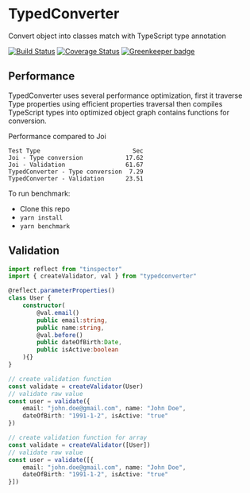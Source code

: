 # TypedConverter
Convert object into classes match with TypeScript type annotation

[![Build Status](https://travis-ci.org/plumier/typedconverter.svg?branch=master)](https://travis-ci.org/plumier/typedconverter)
[![Coverage Status](https://coveralls.io/repos/github/plumier/typedconverter/badge.svg?branch=master)](https://coveralls.io/github/plumier/typedconverter?branch=master) [![Greenkeeper badge](https://badges.greenkeeper.io/plumier/typedconverter.svg)](https://greenkeeper.io/)


## Performance 
TypedConverter uses several performance optimization, first it traverse Type properties using efficient properties traversal then compiles TypeScript types into optimized object graph contains functions for conversion. 

Performance compared to Joi
```
Test Type                          Sec
Joi - Type conversion            17.62
Joi - Validation                 61.67
TypedConverter - Type conversion  7.29
TypedConverter - Validation      23.51
```

To run benchmark: 
* Clone this repo 
* `yarn install` 
* `yarn benchmark`

## Validation 

```typescript
import reflect from "tinspector"
import { createValidator, val } from "typedconverter"

@reflect.parameterProperties()
class User {
    constructor(
        @val.email()
        public email:string,
        public name:string,
        @val.before()
        public dateOfBirth:Date,
        public isActive:boolean
    ){}
}

// create validation function
const validate = createValidator(User)
// validate raw value
const user = validate({ 
    email: "john.doe@gmail.com", name: "John Doe", 
    dateOfBirth: "1991-1-2", isActive: "true" 
})

// create validation function for array
const validate = createValidator([User])
// validate raw value
const user = validate([{ 
    email: "john.doe@gmail.com", name: "John Doe", 
    dateOfBirth: "1991-1-2", isActive: "true" 
}])
```



